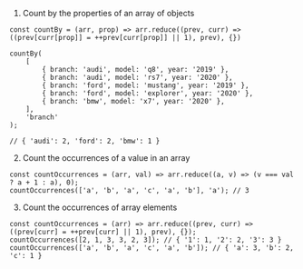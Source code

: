 1. Count by the properties of an array of objects

```
const countBy = (arr, prop) => arr.reduce((prev, curr) => ((prev[curr[prop]] = ++prev[curr[prop]] || 1), prev), {})

countBy(
    [
        { branch: 'audi', model: 'q8', year: '2019' },
        { branch: 'audi', model: 'rs7', year: '2020' },
        { branch: 'ford', model: 'mustang', year: '2019' },
        { branch: 'ford', model: 'explorer', year: '2020' },
        { branch: 'bmw', model: 'x7', year: '2020' },
    ],
    'branch'
);

// { 'audi': 2, 'ford': 2, 'bmw': 1 }
```
2. Count the occurrences of a value in an array
```
const countOccurrences = (arr, val) => arr.reduce((a, v) => (v === val ? a + 1 : a), 0);
countOccurrences(['a', 'b', 'a', 'c', 'a', 'b'], 'a'); // 3
```
3. Count the occurrences of array elements
```
const countOccurrences = (arr) => arr.reduce((prev, curr) => ((prev[curr] = ++prev[curr] || 1), prev), {});
countOccurrences([2, 1, 3, 3, 2, 3]); // { '1': 1, '2': 2, '3': 3 }
countOccurrences(['a', 'b', 'a', 'c', 'a', 'b']); // { 'a': 3, 'b': 2, 'c': 1 }
```
